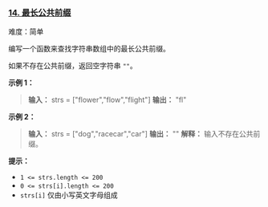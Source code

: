 ﻿### [14\. 最长公共前缀](https://leetcode.cn/problems/longest-common-prefix/)

难度：简单

编写一个函数来查找字符串数组中的最长公共前缀。

如果不存在公共前缀，返回空字符串 `""`。

**示例 1：**

> **输入：** strs = ["flower","flow","flight"]
> **输出：** "fl"

**示例 2：**

> **输入：** strs = ["dog","racecar","car"]
> **输出：** ""
> **解释：** 输入不存在公共前缀。

**提示：**

- `1 <= strs.length <= 200`
- `0 <= strs[i].length <= 200`
- `strs[i]` 仅由小写英文字母组成
